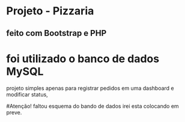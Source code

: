 # Projeto - Pizzaria 

## feito com Bootstrap e PHP


# foi utilizado o banco de dados MySQL


projeto simples apenas para registrar pedidos em uma dashboard e modificar status, 


#Atenção! faltou esquema do bando de dados irei esta colocando em preve.

